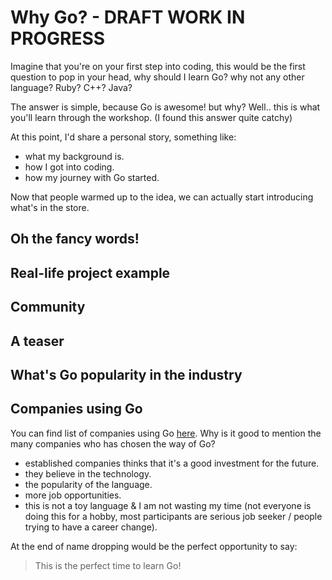 # Why Go? - DRAFT WORK IN PROGRESS

Imagine that you're on your first step into coding, this would be the first question to pop in your head, why should I learn Go? why not any other language? Ruby? C++? Java?

The answer is simple, because Go is awesome! but why? Well.. this is what you'll learn through the workshop. (I found this answer quite catchy)

At this point, I'd share a personal story, something like:
- what my background is.
- how I got into coding.
- how my journey with Go started.

Now that people warmed up to the idea, we can actually start introducing what's in the store.

## Oh the fancy words!

## Real-life project example

## Community

## A teaser

## What's Go popularity in the industry

## Companies using Go

You can find list of companies using Go [here](https://github.com/golang/go/wiki/GoUsers).
Why is it good to mention the many companies who has chosen the way of Go?
- established companies thinks that it's a good investment for the future.
- they believe in the technology.
- the popularity of the language.
- more job opportunities.
- this is not a toy language & I am not wasting my time (not everyone is doing this for a hobby, most participants are serious job seeker / people trying to have a career change).

At the end of name dropping would be the perfect opportunity to say:

> This is the perfect time to learn Go!
